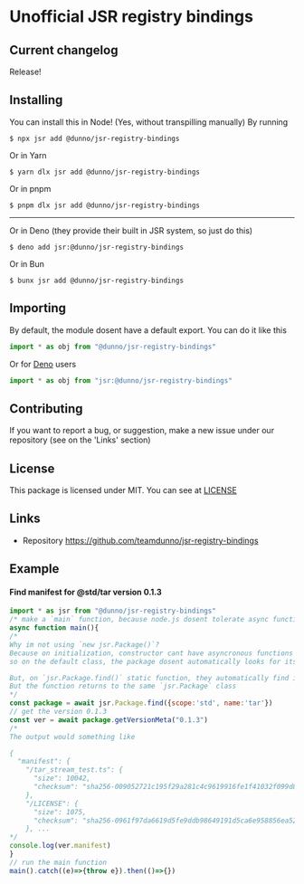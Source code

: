 # Unofficial JSR registry bindings
## Current changelog
Release!
## Installing 
You can install this in Node! (Yes, without transpilling manually) By running
```shell
$ npx jsr add @dunno/jsr-registry-bindings
```
Or in Yarn
```shell
$ yarn dlx jsr add @dunno/jsr-registry-bindings
```
Or in pnpm
```shell
$ pnpm dlx jsr add @dunno/jsr-registry-bindings
```
---
Or in Deno (they provide their built in JSR system, so just do this)
```shell
$ deno add jsr:@dunno/jsr-registry-bindings
```
Or in Bun
```shell
$ bunx jsr add @dunno/jsr-registry-bindings
```
## Importing
By default, the module dosent have a default export. You can do it like this
```js
import * as obj from "@dunno/jsr-registry-bindings"
```
Or for [Deno](https://deno.com) users
```js
import * as obj from "jsr:@dunno/jsr-registry-bindings"
```
## Contributing
If you want to report a bug, or suggestion, make a new issue under our repository (see on the 'Links' section)
## License
This package is licensed under MIT. You can see at [LICENSE](./LICENSE)
## Links
- Repository https://github.com/teamdunno/jsr-registry-bindings
## Example
#### Find manifest for @std/tar version 0.1.3 
```js
import * as jsr from "@dunno/jsr-registry-bindings"
/* make a `main` function, because node.js dosent tolerate async functions on top-level module */
async function main(){
/*
Why im not using `new jsr.Package()`?
Because on initialization, constructor cant have asyncronous functions
so on the default class, the package dosent automatically looks for itself

But, on `jsr.Package.find()` static function, they automatically find itself
But the function returns to the same `jsr.Package` class
*/
const package = await jsr.Package.find({scope:'std', name:'tar'})
// get the version 0.1.3
const ver = await package.getVersionMeta("0.1.3")
/*
The output would something like

{
  "manifest": {
    "/tar_stream_test.ts": {
      "size": 10042,
      "checksum": "sha256-009052721c195f29a281c4c9619916fe1f41032f099d8220455f5ecd6ac0158a"
    },
    "/LICENSE": {
      "size": 1075,
      "checksum": "sha256-0961f97da6619d5fe9ddb98649191d5ca6e958856ea5252f4cce7c9b85513819"
    }, ...
*/
console.log(ver.manifest)
}
// run the main function
main().catch((e)=>{throw e}).then(()=>{})
```
